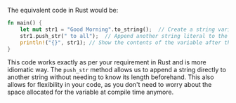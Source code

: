 The equivalent code in Rust would be:

```rust
fn main() {
    let mut str1 = "Good Morning".to_string();  // Create a string variable and assign value to it
    str1.push_str(" to all");  // Append another string literal to the first string variable
    println!("{}", str1); // Show the contents of the variable after the append operation
}
```
This code works exactly as per your requirement in Rust and is more idiomatic way. The `push_str` method allows us to append a string directly to another string without needing to know its length beforehand. This also allows for flexibility in your code, as you don't need to worry about the space allocated for the variable at compile time anymore.
